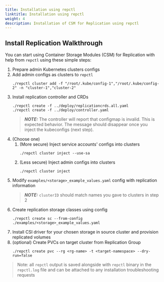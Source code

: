 ```yaml
---
title: Installation using repctl
linktitle: Installation using repctl
weight: 4 
description: Installation of CSM for Replication using repctl
---
```


## Install Replication Walkthrough

You can start using Container Storage Modules (CSM) for Replication with help from `repctl` using these simple steps:

1. Prepare admin Kubernetes clusters configs
2. Add admin configs as clusters to `repctl`
      ```shell
      ./repctl cluster add -f "/root/.kube/config-1","/root/.kube/config-2" -n "cluster-1","cluster-2"
      ```
3. Install replication controller and CRDs
      ```shell
      ./repctl create -f ../deploy/replicationcrds.all.yaml
      ./repctl create -f ../deploy/controller.yaml
      ```
   > **_NOTE:_**  The controller will report that configmap is invalid. This is expected behavior.
   > The message should disappear once you inject the kubeconfigs (next step).
4. (Choose one)
    1. (More secure) Inject service accounts' configs into clusters
          ```shell
          ./repctl cluster inject --use-sa
          ```
    2. (Less secure) Inject admin configs into clusters
          ```shell
          ./repctl cluster inject 
          ```
5. Modify `examples/<storage>_example_values.yaml` config with replication
   information
   > **_NOTE:_**  `clusterID` should match names you gave to clusters in step 2
6. Create replication storage classes using config
      ```shell
      ./repctl create sc --from-config ./examples/<storage>_example_values.yaml
      ```
7. Install CSI driver for your chosen storage in source cluster and provision replicated volumes
8. (optional) Create PVCs on target cluster from Replication Group
      ```shell
      ./repctl create pvc --rg <rg-name> -t <target-namespace> --dry-run=false
      ```


> Note: all `repctl` output is saved alongside with `repctl` binary in the `repctl.log` file and can be attached to any installation troubleshooting requests 
